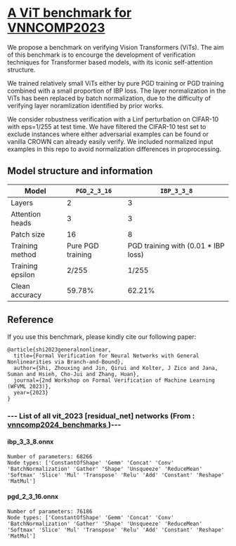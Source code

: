 # <a href="https://github.com/shizhouxing/ViT_vnncomp2023">A ViT benchmark for VNNCOMP2023</a>

We propose a benchmark on verifying Vision Transformers (ViTs).
The aim of this benchmark is to encourge the development of
verification techniques for Transformer based models, with
its iconic self-attention structure.

We trained relatively small ViTs either by pure PGD training
or PGD training combined with a small proportion of IBP loss.
The layer normalization in the ViTs has been replaced by batch normalization,
due to the difficulty of verifying layer noramlization identified by prior works.

We consider robustness verification with a Linf perturbation on 
CIFAR-10 with eps=1/255 at test time.
We have filtered the CIFAR-10 test set to exclude instances where
either adversarial examples can be found or vanilla CROWN can already easily verify.
We included normalized input examples in this repo to avoid normalization differences
in proprocessing.

## Model structure and information

| Model | `PGD_2_3_16` | `IBP_3_3_8` |
| ----- | ------------ | ----------- |
| Layers | 2 | 3 |
| Attention heads | 3 | 3 |
| Patch size | 16 | 8 |
| Training method | Pure PGD training | PGD training with (0.01 * IBP loss) |
| Training epsilon | 2/255 | 1/255 |
| Clean accuracy | 59.78% | 62.21%|

## Reference

If you use this benchmark, please kindly cite our following paper:
```
@article{shi2023generalnonlinear,
  title={Formal Verification for Neural Networks with General Nonlinearities via Branch-and-Bound},
  author={Shi, Zhouxing and Jin, Qirui and Kolter, J Zico and Jana, Suman and Hsieh, Cho-Jui and Zhang, Huan},
  journal={2nd Workshop on Formal Verification of Machine Learning (WFVML 2023)},
  year={2023}
}
```

### --- List of all vit_2023 [residual_net] networks (From :<a href = 'https://github.com/ChristopherBrix/vnncomp2024_benchmarks'> vnncomp2024_benchmarks </a>)---

#### ibp_3_3_8.onnx 
	Number of parameters: 68266 
	Node types: ['ConstantOfShape' 'Gemm' 'Concat' 'Conv' 'BatchNormalization' 'Gather' 'Shape' 'Unsqueeze' 'ReduceMean' 'Softmax' 'Slice' 'Mul' 'Transpose' 'Relu' 'Add' 'Constant' 'Reshape' 'MatMul']

#### pgd_2_3_16.onnx 
	Number of parameters: 76186 
	Node types: ['ConstantOfShape' 'Gemm' 'Concat' 'Conv' 'BatchNormalization' 'Gather' 'Shape' 'Unsqueeze' 'ReduceMean' 'Softmax' 'Slice' 'Mul' 'Transpose' 'Relu' 'Add' 'Constant' 'Reshape' 'MatMul']

